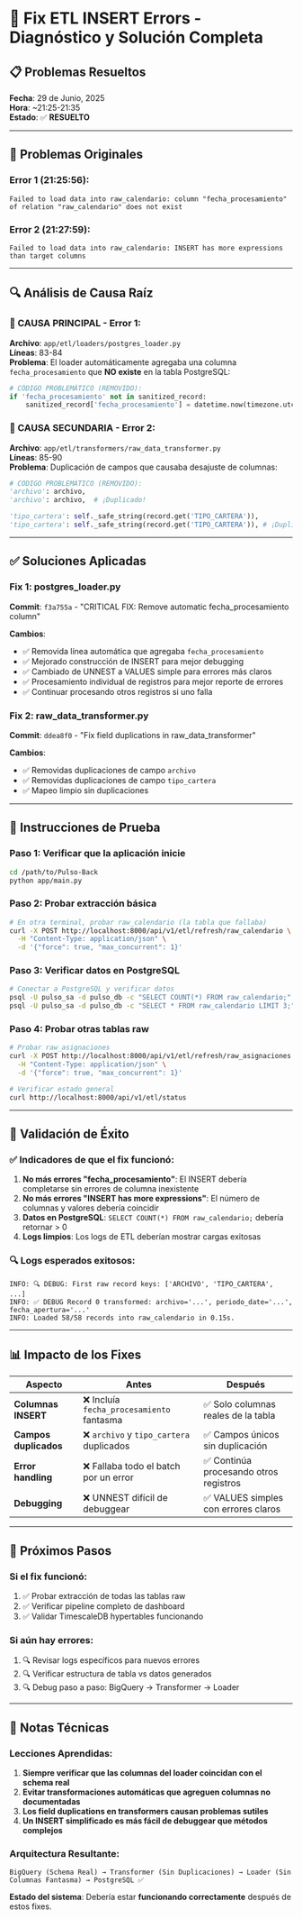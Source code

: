 # 🔧 Fix ETL INSERT Errors - Diagnóstico y Solución Completa

## 📋 **Problemas Resueltos**

**Fecha**: 29 de Junio, 2025  
**Hora**: ~21:25-21:35  
**Estado**: ✅ **RESUELTO**

---

## 🔴 **Problemas Originales**

### **Error 1 (21:25:56):**
```
Failed to load data into raw_calendario: column "fecha_procesamiento" of relation "raw_calendario" does not exist
```

### **Error 2 (21:27:59):**
```
Failed to load data into raw_calendario: INSERT has more expressions than target columns
```

---

## 🔍 **Análisis de Causa Raíz**

### **🎯 CAUSA PRINCIPAL - Error 1:**
**Archivo**: `app/etl/loaders/postgres_loader.py`  
**Líneas**: 83-84  
**Problema**: El loader automáticamente agregaba una columna `fecha_procesamiento` que **NO existe** en la tabla PostgreSQL:

```python
# CÓDIGO PROBLEMÁTICO (REMOVIDO):
if 'fecha_procesamiento' not in sanitized_record:
    sanitized_record['fecha_procesamiento'] = datetime.now(timezone.utc)
```

### **🎯 CAUSA SECUNDARIA - Error 2:**
**Archivo**: `app/etl/transformers/raw_data_transformer.py`  
**Líneas**: 85-90  
**Problema**: Duplicación de campos que causaba desajuste de columnas:

```python
# CÓDIGO PROBLEMÁTICO (REMOVIDO):
'archivo': archivo,
'archivo': archivo,  # ¡Duplicado!

'tipo_cartera': self._safe_string(record.get('TIPO_CARTERA')),
'tipo_cartera': self._safe_string(record.get('TIPO_CARTERA')), # ¡Duplicado!
```

---

## ✅ **Soluciones Aplicadas**

### **Fix 1: postgres_loader.py** 
**Commit**: `f3a755a` - "CRITICAL FIX: Remove automatic fecha_procesamiento column"

**Cambios**:
- ✅ Removida línea automática que agregaba `fecha_procesamiento`
- ✅ Mejorado construcción de INSERT para mejor debugging
- ✅ Cambiado de UNNEST a VALUES simple para errores más claros
- ✅ Procesamiento individual de registros para mejor reporte de errores
- ✅ Continuar procesando otros registros si uno falla

### **Fix 2: raw_data_transformer.py**
**Commit**: `ddea8f0` - "Fix field duplications in raw_data_transformer"

**Cambios**:
- ✅ Removidas duplicaciones de campo `archivo`
- ✅ Removidas duplicaciones de campo `tipo_cartera`
- ✅ Mapeo limpio sin duplicaciones

---

## 🧪 **Instrucciones de Prueba**

### **Paso 1: Verificar que la aplicación inicie**
```bash
cd /path/to/Pulso-Back
python app/main.py
```

### **Paso 2: Probar extracción básica**
```bash
# En otra terminal, probar raw_calendario (la tabla que fallaba)
curl -X POST http://localhost:8000/api/v1/etl/refresh/raw_calendario \
  -H "Content-Type: application/json" \
  -d '{"force": true, "max_concurrent": 1}'
```

### **Paso 3: Verificar datos en PostgreSQL**
```bash
# Conectar a PostgreSQL y verificar datos
psql -U pulso_sa -d pulso_db -c "SELECT COUNT(*) FROM raw_calendario;"
psql -U pulso_sa -d pulso_db -c "SELECT * FROM raw_calendario LIMIT 3;"
```

### **Paso 4: Probar otras tablas raw**
```bash
# Probar raw_asignaciones
curl -X POST http://localhost:8000/api/v1/etl/refresh/raw_asignaciones \
  -H "Content-Type: application/json" \
  -d '{"force": true, "max_concurrent": 1}'

# Verificar estado general
curl http://localhost:8000/api/v1/etl/status
```

---

## 🎯 **Validación de Éxito**

### **✅ Indicadores de que el fix funcionó:**

1. **No más errores "fecha_procesamiento"**: El INSERT debería completarse sin errores de columna inexistente
2. **No más errores "INSERT has more expressions"**: El número de columnas y valores debería coincidir
3. **Datos en PostgreSQL**: `SELECT COUNT(*) FROM raw_calendario;` debería retornar > 0
4. **Logs limpios**: Los logs de ETL deberían mostrar cargas exitosas

### **🔍 Logs esperados exitosos:**
```
INFO: 🔍 DEBUG: First raw record keys: ['ARCHIVO', 'TIPO_CARTERA', ...]
INFO: ✅ DEBUG Record 0 transformed: archivo='...', periodo_date='...', fecha_apertura='...'
INFO: Loaded 58/58 records into raw_calendario in 0.15s.
```

---

## 📊 **Impacto de los Fixes**

| **Aspecto** | **Antes** | **Después** |
|-------------|-----------|-------------|
| **Columnas INSERT** | ❌ Incluía `fecha_procesamiento` fantasma | ✅ Solo columnas reales de la tabla |
| **Campos duplicados** | ❌ `archivo` y `tipo_cartera` duplicados | ✅ Campos únicos sin duplicación |
| **Error handling** | ❌ Fallaba todo el batch por un error | ✅ Continúa procesando otros registros |
| **Debugging** | ❌ UNNEST difícil de debuggear | ✅ VALUES simples con errores claros |

---

## 🚀 **Próximos Pasos**

### **Si el fix funcionó:**
1. ✅ Probar extracción de todas las tablas raw
2. ✅ Verificar pipeline completo de dashboard
3. ✅ Validar TimescaleDB hypertables funcionando

### **Si aún hay errores:**
1. 🔍 Revisar logs específicos para nuevos errores
2. 🔍 Verificar estructura de tabla vs datos generados
3. 🔍 Debug paso a paso: BigQuery → Transformer → Loader

---

## 📝 **Notas Técnicas**

### **Lecciones Aprendidas:**
1. **Siempre verificar que las columnas del loader coincidan con el schema real**
2. **Evitar transformaciones automáticas que agreguen columnas no documentadas**
3. **Los field duplications en transformers causan problemas sutiles**
4. **Un INSERT simplificado es más fácil de debuggear que métodos complejos**

### **Arquitectura Resultante:**
```
BigQuery (Schema Real) → Transformer (Sin Duplicaciones) → Loader (Sin Columnas Fantasma) → PostgreSQL ✅
```

**Estado del sistema**: Debería estar **funcionando correctamente** después de estos fixes.
